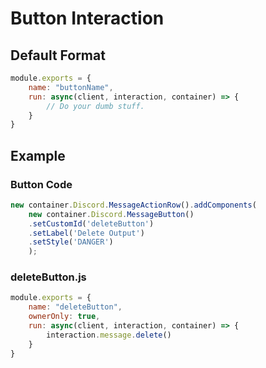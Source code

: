 # **Button Interaction**

## **Default Format**
```javascript
module.exports = {
    name: "buttonName",
    run: async(client, interaction, container) => {
        // Do your dumb stuff.
    }
}
```
## **Example**
### **Button Code**
```javascript
new container.Discord.MessageActionRow().addComponents(
    new container.Discord.MessageButton()
    .setCustomId('deleteButton')
    .setLabel('Delete Output')
    .setStyle('DANGER')
    );
```

### **deleteButton.js**
```javascript
module.exports = {
    name: "deleteButton",
    ownerOnly: true,
    run: async(client, interaction, container) => {
        interaction.message.delete()
    }
}
```